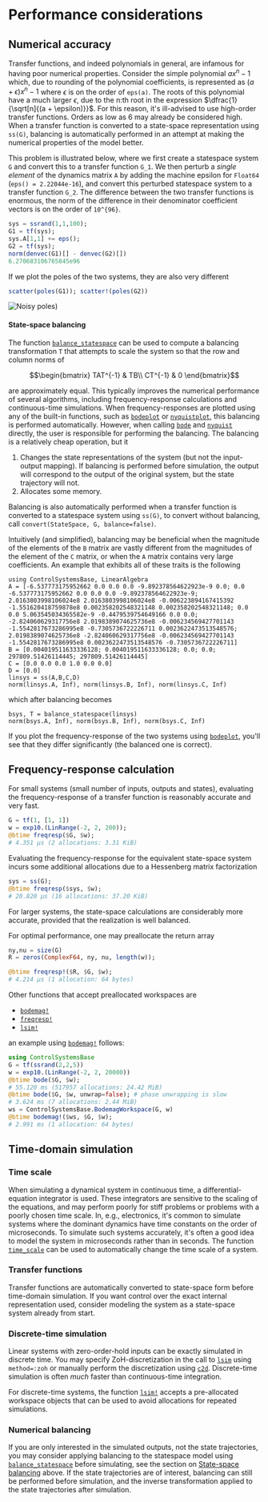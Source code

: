 # Performance considerations

## Numerical accuracy
Transfer functions, and indeed polynomials in general, are infamous for having poor numerical properties. Consider the simple polynomial $ax^n - 1$ which, due to rounding of the polynomial coefficients, is represented as $(a+\epsilon)x^n - 1$ where $\epsilon$ is on the order of `eps(a)`. The roots of this polynomial have a much larger $\epsilon$, due to the n:th root in the expression $\dfrac{1}{\sqrt[n]{(a + \epsilon)}}$. For this reason, it's ill-advised to use high-order transfer functions. Orders as low as 6 may already be considered high. When a transfer function is converted to a state-space representation using `ss(G)`, balancing is automatically performed in an attempt at making the numerical properties of the model better.

This problem is illustrated below, where we first create a statespace system ``G`` and convert this to a transfer function ``G_1``. We then perturb a *single element* of the dynamics matrix ``A`` by adding the machine epsilon for `Float64` (`eps() = 2.22044e-16`), and convert this perturbed statespace system to a transfer function ``G_2``. The difference between the two transfer functions is enormous, the norm of the difference in their denominator coefficient vectors is on the order of ``10^{96}``.

```julia
sys = ssrand(1,1,100);
G1 = tf(sys);
sys.A[1,1] += eps();
G2 = tf(sys);
norm(denvec(G1)[] - denvec(G2)[])
6.270683106765845e96
```
If we plot the poles of the two systems, they are also very different
```julia
scatter(poles(G1)); scatter!(poles(G2))
```
![Noisy poles](https://user-images.githubusercontent.com/3797491/215962177-38447944-6cca-4070-95ea-7f3829efee2e.png))


#### State-space balancing

The function [`balance_statespace`](@ref) can be used to compute a balancing transformation ``T`` that attempts to scale the system so that the row and column norms of
```math
\begin{bmatrix}
TAT^{-1} & TB\\
CT^{-1} & 0
\end{bmatrix}
```
are approximately equal. This typically improves the numerical performance of several algorithms, including frequency-response calculations and continuous-time simulations. When frequency-responses are plotted using any of the built-in functions, such as [`bodeplot`](@ref) or [`nyquistplot`](@ref), this balancing is performed automatically. However, when calling [`bode`](@ref) and [`nyquist`](@ref) directly, the user is responsible for performing the balancing. The balancing is a relatively cheap operation, but it
1. Changes the state representations of the system (but not the input-output mapping). If balancing is performed before simulation, the output will correspond to the output of the original system, but the state trajectory will not.
2. Allocates some memory.

Balancing is also automatically performed when a transfer function is converted to a statespace system using `ss(G)`, to convert without balancing, call `convert(StateSpace, G, balance=false)`.

Intuitively (and simplified), balancing may be beneficial when the magnitude of the elements of the ``B`` matrix are vastly different from the magnitudes of the element of the ``C`` matrix, or when the ``A`` matrix contains very large coefficients. An example that exhibits all of these traits is the following
```@example BALANCE
using ControlSystemsBase, LinearAlgebra
A = [-6.537773175952662 0.0 0.0 0.0 -9.892378564622923e-9 0.0; 0.0 -6.537773175952662 0.0 0.0 0.0 -9.892378564622923e-9; 2.0163803998106024e8 2.0163803998106024e8 -0.006223894167415392 -1.551620418759878e8 0.002358202548321148 0.002358202548321148; 0.0 0.0 5.063545034365582e-9 -0.4479539754649166 0.0 0.0; -2.824060629317756e8 2.0198389074625736e8 -0.006234569427701143 -1.5542817673286995e8 -0.7305736722226711 0.0023622473513548576; 2.0198389074625736e8 -2.824060629317756e8 -0.006234569427701143 -1.5542817673286995e8 0.0023622473513548576 -0.7305736722226711]
B = [0.004019511633336128; 0.004019511633336128; 0.0; 0.0; 297809.51426114445; 297809.51426114445]
C = [0.0 0.0 0.0 1.0 0.0 0.0]
D = [0.0]
linsys = ss(A,B,C,D)
norm(linsys.A, Inf), norm(linsys.B, Inf), norm(linsys.C, Inf)
```
which after balancing becomes
```@example BALANCE
bsys, T = balance_statespace(linsys)
norm(bsys.A, Inf), norm(bsys.B, Inf), norm(bsys.C, Inf)
```
If you plot the frequency-response of the two systems using [`bodeplot`](@ref), you'll see that they differ significantly (the balanced one is correct).

## Frequency-response calculation
For small systems (small number of inputs, outputs and states), evaluating the frequency-response of a transfer function is reasonably accurate and very fast.

```julia
G = tf(1, [1, 1])
w = exp10.(LinRange(-2, 2, 200));
@btime freqresp($G, $w);
# 4.351 μs (2 allocations: 3.31 KiB)
```
Evaluating the frequency-response for the equivalent state-space system incurs some additional allocations due to a Hessenberg matrix factorization

```julia
sys = ss(G);
@btime freqresp($sys, $w);
# 20.820 μs (16 allocations: 37.20 KiB)
```

For larger systems, the state-space calculations are considerably more accurate, provided that the realization is well balanced.

For optimal performance, one may preallocate the return array
```julia
ny,nu = size(G)
R = zeros(ComplexF64, ny, nu, length(w));

@btime freqresp!($R, $G, $w);
# 4.214 μs (1 allocation: 64 bytes)
```

Other functions that accept preallocated workspaces are
- [`bodemag!`](@ref)
- [`freqresp!`](@ref)
- [`lsim!`](@ref)

an example using [`bodemag!`](@ref) follows:
```julia
using ControlSystemsBase
G = tf(ssrand(2,2,5))
w = exp10.(LinRange(-2, 2, 20000))
@btime bode($G, $w);
# 55.120 ms (517957 allocations: 24.42 MiB)
@btime bode($G, $w, unwrap=false); # phase unwrapping is slow
# 3.624 ms (7 allocations: 2.44 MiB)
ws = ControlSystemsBase.BodemagWorkspace(G, w)
@btime bodemag!($ws, $G, $w);
# 2.991 ms (1 allocation: 64 bytes)
```



## Time-domain simulation

### Time scale
When simulating a dynamical system in continuous time, a differential-equation integrator is used. These integrators are sensitive to the scaling of the equations, and may perform poorly for stiff problems or problems with a poorly chosen time scale. In, e.g., electronics, it's common to simulate systems where the dominant dynamics have time constants on the order of microseconds. To simulate such systems accurately, it's often a good idea to model the system in microseconds rather than in seconds. The function [`time_scale`](@ref) can be used to automatically change the time scale of a system.

### Transfer functions
Transfer functions are automatically converted to state-space form before time-domain simulation. If you want control over the exact internal representation used, consider modeling the system as a state-space system already from start. 

### Discrete-time simulation
Linear systems with zero-order-hold inputs can be exactly simulated in discrete time. You may specify ZoH-discretization in the call to [`lsim`](@ref) using `method=:zoh` or manually perform the discretization using [`c2d`](@ref). Discrete-time simulation is often *much* faster than continuous-time integration.

For discrete-time systems, the function [`lsim!`](@ref) accepts a pre-allocated workspace objects that can be used to avoid allocations for repeated simulations.

### Numerical balancing
If you are only interested in the simulated outputs, not the state trajectories, you may consider applying balancing to the statespace model using [`balance_statespace`](@ref) before simulating, see the section on [State-space balancing](@ref) above. If the state trajectories are of interest, balancing can still be performed before simulation, and the inverse transformation applied to the state trajectories after simulation.